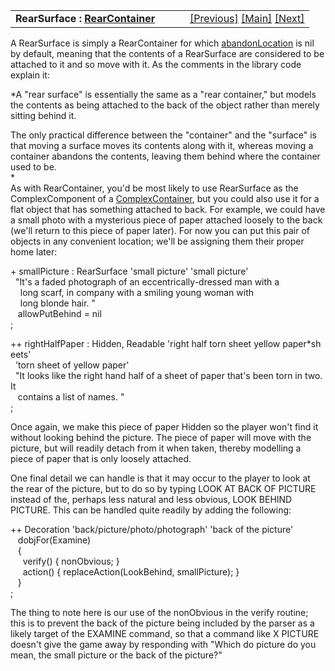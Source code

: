 ---
---
<table width="100%" data-border="0" data-cellspacing="0"
data-cellpadding="3" data-bgcolor="#C0C0C0">
<colgroup>
<col style="width: 50%" />
<col style="width: 50%" />
</colgroup>
<tbody>
<tr>
<td style="text-align: left;"><strong>RearSurface : <a
href="rearcontainer.html">RearContainer</a><br />
</strong></td>
<td style="text-align: right;"><a
href="rearcontainer.html">[Previous]</a> <a
href="generalintroduction.html">[Main]</a> <a
href="complexcontainer.html">[Next]</a></td>
</tr>
</tbody>
</table>

  
A RearSurface is simply a RearContainer for which
[abandonLocation](spaceoverlay.html) is nil by default, meaning that the
contents of a RearSurface are considered to be attached to it and so
move with it. As the comments in the library code explain it:  
  
*A "rear surface" is essentially the same as a "rear container," but
models the contents as being attached to the back of the object rather
than merely sitting behind it.  
  
The only practical difference between the "container" and the "surface"
is that moving a surface moves its contents along with it, whereas
moving a container abandons the contents, leaving them behind where the
container used to be.  
*  
As with RearContainer, you'd be most likely to use RearSurface as the
ComplexComponent of a [ComplexContainer](complexcontainer.html), but you
could also use it for a flat object that has something attached to back.
For example, we could have a small photo with a mysterious piece of
paper attached loosely to the back (we'll return to this piece of paper
later). For now you can put this pair of objects in any convenient
location; we'll be assigning them their proper home later:  
  
+ smallPicture : RearSurface 'small picture' 'small picture'  
  "It's a faded photograph of an eccentrically-dressed man with a  
    long scarf, in company with a smiling young woman with  
    long blonde hair. "  
   allowPutBehind = nil  
;  
  
++ rightHalfPaper : Hidden, Readable 'right half torn sheet yellow paper\*sheets'   
  'torn sheet of yellow paper'    
  "It looks like the right hand half of a sheet of paper that's been torn in two. It  
   contains a list of names. "    
;  
  
Once again, we make this piece of paper Hidden so the player won't find
it without looking behind the picture. The piece of paper will move with
the picture, but will readily detach from it when taken, thereby
modelling a piece of paper that is only loosely attached.  
  
One final detail we can handle is that it may occur to the player to
look at the rear of the picture, but to do so by typing LOOK AT BACK OF
PICTURE instead of the, perhaps less natural and less obvious, LOOK
BEHIND PICTURE. This can be handled quite readily by adding the
following:  
  
++ Decoration 'back/picture/photo/photograph' 'back of the picture'  
   dobjFor(Examine)   
   {  
     verify() { nonObvious; }  
     action() { replaceAction(LookBehind, smallPicture); }  
   }     
;  
  
The thing to note here is our use of the nonObvious in the verify
routine; this is to prevent the back of the picture being included by
the parser as a likely target of the EXAMINE command, so that a command
like X PICTURE doesn't give the game away by responding with "Which do
picture do you mean, the small picture or the back of the picture?"  
